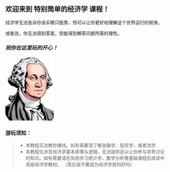 ## 欢迎来到 **特别简单的经济学** 课程！

经济学无法告诉你该买哪只股票，但可以让你更好地理解这个世界运行的规律。

或者说，你无法得到答案，但能得到解答问题所需的理性。

###  *祝你在这里玩的开心！*


<img src="https://github.com/suveryeasy/EasyWorld/raw/master/pic/Adam Smith.jpeg" width="30%" height="30%">


### 游玩须知：
>* 本教程无法教你赚钱。如有需要请了解金融学、投资学，或者法学
>* 本教程仅涉及经济学基本原理与逻辑，无法提供足以让你参与学界讨论的知识。如有需要请在系统学习统计学、数学分析等基础课程后阅读中高级经济学教材。
（答应我不要成为经济学民科好吗）
